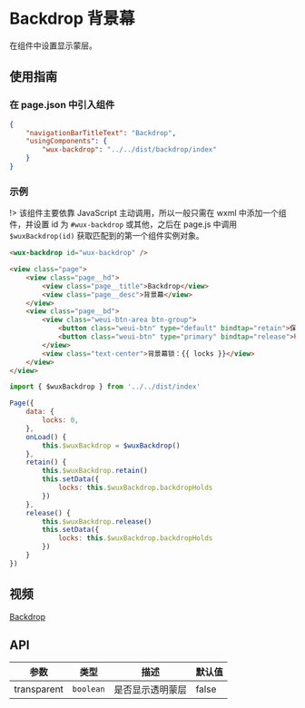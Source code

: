 # Backdrop 背景幕

在组件中设置显示蒙层。

## 使用指南

### 在 page.json 中引入组件

```json
{
    "navigationBarTitleText": "Backdrop",
    "usingComponents": {
        "wux-backdrop": "../../dist/backdrop/index"
    }
}
```

### 示例

!> 该组件主要依靠 JavaScript 主动调用，所以一般只需在 wxml 中添加一个组件，并设置 id 为 `#wux-backdrop` 或其他，之后在 page.js 中调用 `$wuxBackdrop(id)` 获取匹配到的第一个组件实例对象。

```html
<wux-backdrop id="wux-backdrop" />

<view class="page">
    <view class="page__hd">
        <view class="page__title">Backdrop</view>
        <view class="page__desc">背景幕</view>
    </view>
    <view class="page__bd">
        <view class="weui-btn-area btn-group">
            <button class="weui-btn" type="default" bindtap="retain">保持背景幕 retain</button>
            <button class="weui-btn" type="primary" bindtap="release">释放背景幕 release</button>
        </view>
        <view class="text-center">背景幕锁：{{ locks }}</view>
    </view>
</view>
```

```js
import { $wuxBackdrop } from '../../dist/index'

Page({
    data: {
        locks: 0,
    },
    onLoad() {
        this.$wuxBackdrop = $wuxBackdrop()
    },
    retain() {
        this.$wuxBackdrop.retain()
        this.setData({
            locks: this.$wuxBackdrop.backdropHolds
        })
    },
    release() {
        this.$wuxBackdrop.release()
        this.setData({
            locks: this.$wuxBackdrop.backdropHolds
        })
    }
})
```

## 视频

[Backdrop](./_media/backdrop.mp4 ':include :type=iframe width=375px height=667px')

## API

| 参数 | 类型 | 描述 | 默认值 |
| --- | --- | --- | --- |
| transparent | <code>boolean</code> | 是否显示透明蒙层 | false |